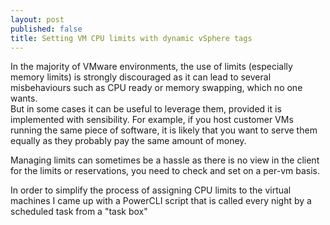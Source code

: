 ```yaml
---
layout: post
published: false
title: Setting VM CPU limits with dynamic vSphere tags
---
```

In the majority of VMware environments, the use of limits (especially memory limits) is strongly discouraged as it can lead to several misbehaviours such as CPU ready or memory swapping, which no one wants.  
But in some cases it can be useful to leverage them, provided it is implemented with sensibility. For example, if you host customer VMs running the same piece of software, it is likely that you want to serve them equally as they probably pay the same amount of money.  

Managing limits can sometimes be a hassle as there is no view in the client for the limits or reservations, you need to check and set on a per-vm basis.

In order to simplify the process of assigning CPU limits to the virtual machines I came up with a PowerCLI script that is called every night by a scheduled task from a "task box"